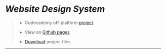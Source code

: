 # *Website Design System*

> - Codecademy off-platform [project][a]
>
> - View on [Github pages][b]
>
> - [Download][c] project files
---




[a]: https://www.codecademy.com/paths/full-stack-engineer-career-path/tracks/fscp-improved-styling-with-css/modules/fecp-challenge-project-build-a-website-design-system/projects/independent-project-web-design-system]
[b]: https://ryan1431.github.io/website-design-system/
[c]: https://github.com/ryan1431/website-design-system/archive/refs/heads/master.zip